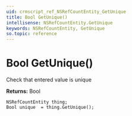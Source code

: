 ```yaml
---
uid: crmscript_ref_NSRefCountEntity_GetUnique
title: Bool GetUnique()
intellisense: NSRefCountEntity.GetUnique
keywords: NSRefCountEntity, GetUnique
so.topic: reference
---
```


# Bool GetUnique()

Check that entered value is unique

**Returns:** Bool

```crmscript
NSRefCountEntity thing;
Bool unique  = thing.GetUnique();
```

